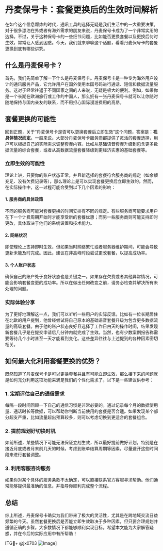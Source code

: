 # 丹麦保号卡：套餐更换后的生效时间解析

在如今这个信息爆炸的时代，通讯工具的选择无疑是我们生活中的一大重要决策。对于很多漂泊在外或者有海外需求的朋友来说，丹麦保号卡成为了一个非常实用的选择。不过，关于这种保号卡的一些细节问题，比如能否更换套餐以及更换后何时生效，常常让人感到困惑。今天，我们就来聊聊这个话题，看看丹麦保号卡的套餐更换到底有哪些讲究。

## 什么是丹麦保号卡？

首先，我们先简单了解一下什么是丹麦保号卡。丹麦保号卡是一种专为海外用户设计的通讯服务产品，它允许用户在国外使用本国号码进行通话、短信和数据流量服务。这对于经常往返于不同国家之间的人来说，无疑是极大的便利。例如，如果你是一个长期在欧洲旅行或工作的中国人，那么拥有一张丹麦保号卡就可以让你随时随地保持与国内亲友的联系，而不用担心国际漫游费用的高昂。

## 套餐更换的可能性

回到正题，关于“丹麦保号卡是否可以更换套餐后立即生效”这个问题，答案是：**视具体情况而定**。一般来说，大部分丹麦保号卡服务商都提供了灵活的套餐选择，用户可以根据自己的实际需求调整套餐内容。比如从基础语音套餐升级到包含更多数据流量的综合套餐，或者从高数据流量套餐降级到更经济实惠的基础套餐等。

### 立即生效的可能性

理论上讲，只要你的账户状态正常，并且新选择的套餐符合服务商的规定（如余额充足、没有欠费记录等），那么理论上是可以实现套餐更换后立即生效的。然而，在实际操作中，这一过程可能会受到以下几个因素的影响：

#### 1. **服务商的具体政策**
不同的服务商可能对套餐更换的时间安排有不同的规定。有些服务商可能要求用户在下一个计费周期开始时才能享受新的套餐优惠；而另一些服务商则可能支持即时更改，具体取决于他们的系统设置和技术能力。

#### 2. **网络状况**
即使理论上支持即时生效，但如果当时网络繁忙或者服务器维护期间，可能会导致更新未能及时完成。因此，建议在非高峰时段尝试更改套餐，以提高成功率。

#### 3. **个人账户状态**
确保自己的账户处于良好状态也是关键之一。如果存在欠费或者其他异常情况，可能会影响套餐变更的成功率。所以在做出任何改变之前，请务必检查并解决所有未处理的问题。

### 实际体验分享

为了更好地理解这一点，我们可以听听一些用户的实际反馈。比如有一位长期居住在北欧的用户提到，他曾经尝试将自己原本的基础语音套餐升级为包含更多数据流量的高级套餐。由于他的账户状态良好且选择了工作日白天的操作时间，结果发现新套餐几乎是在提交申请后几分钟内就完成了生效。当然，也有少数案例报告称需要等待几个小时甚至一天才能看到变化。这些差异往往与上述提到的各种因素密切相关。

## 如何最大化利用套餐更换的优势？

既然知道了丹麦保号卡是可以更换套餐并且有可能立即生效，那么接下来的问题就是如何充分利用这项功能来满足我们的个性化需求了。以下是一些建议供参考：

### 1. **定期评估自己的通信需求**
每隔一段时间回顾一下自己的通信习惯是非常必要的。通过记录每个月的数据使用量、通话时长等数据，可以帮助你判断当前使用的套餐是否合适。如果发现某个部分超支严重，比如流量超出预算较多，则可以考虑切换到更适合的套餐组合。

### 2. **提前规划好切换时机**
如前所述，某些情况下可能无法保证立刻生效，所以最好提前做好计划。特别是在接近月底或者月末前几天的时候，考虑到账单结算周期等因素，尽量避开这些时间段来进行套餐调整。

### 3. **利用客服咨询服务**
如果你对某个具体的服务条款不太确定，可以直接联系官方客服寻求帮助。他们通常能够提供最准确的信息，并指导你顺利完成整个流程。

## 总结

综上所述，丹麦保号卡确实为我们带来了极大的灵活性，尤其是在跨地域交流日益频繁的今天。虽然套餐更换后是否能立即生效取决于多种因素，但只要合理规划并遵循正确的步骤，大多数情况下都能够顺利实现目标。希望本文能为大家解答疑惑，并在今后的实际应用中有所帮助！

[TG💪+ @jx0703 ![Image](https://github.com/user-attachments/assets/dbca1d08-cadb-493c-b0ec-ad6f7a83f270)]